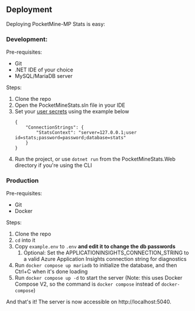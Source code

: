 ## Deployment
Deploying PocketMine-MP Stats is easy:

### Development:
Pre-requisites:
- Git
- .NET IDE of your choice
- MySQL/MariaDB server

Steps:
1. Clone the repo
2. Open the PocketMineStats.sln file in your IDE
3. Set your [user secrets](https://learn.microsoft.com/en-us/aspnet/core/security/app-secrets?view=aspnetcore-7.0&tabs=windows#set-a-secret) using the example below
    ```
    {
        "ConnectionStrings": {
            "StatsContext": "server=127.0.0.1;user id=stats;password=password;database=stats"
        }
    } 
    ```
4. Run the project, or use `dotnet run` from the PocketMineStats.Web directory if you're using the CLI

### Production

Pre-requisites:
- Git
- Docker

Steps:
1. Clone the repo
2. `cd` into it
3. Copy `example.env` to `.env` **and edit it to change the db passwords**
    1. Optional: Set the APPLICATIONINSIGHTS_CONNECTION_STRING to a valid Azure Application Insights connection string for diagnostics
4. Run `docker compose up mariadb` to initialize the database, and then Ctrl+C when it's done loading
5. Run `docker compose up -d` to start the server (Note: this uses Docker Compose V2, so the command is `docker compose` instead of `docker-compose`)

And that's it! The server is now accessible on http://localhost:5040.
